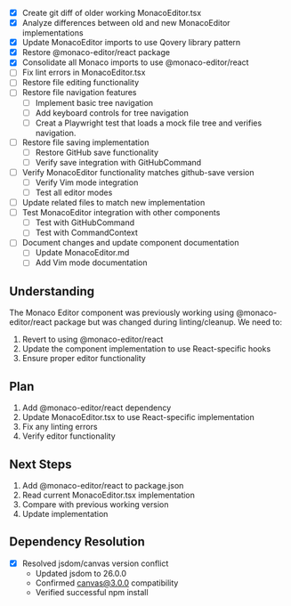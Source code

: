 - [x] Create git diff of older working MonacoEditor.tsx
- [x] Analyze differences between old and new MonacoEditor implementations
- [x] Update MonacoEditor imports to use Qovery library pattern
- [x] Restore @monaco-editor/react package
- [x] Consolidate all Monaco imports to use @monaco-editor/react
- [ ] Fix lint errors in MonacoEditor.tsx
- [ ] Restore file editing functionality
- [ ] Restore file navigation features
  - [ ] Implement basic tree navigation
  - [ ] Add keyboard controls for tree navigation
  - [ ] Creat a Playwright test that loads a mock file tree and verifies navigation.
- [ ] Restore file saving implementation
  - [ ] Restore GitHub save functionality
  - [ ] Verify save integration with GitHubCommand
- [ ] Verify MonacoEditor functionality matches github-save version
  - [ ] Verify Vim mode integration
  - [ ] Test all editor modes
- [ ] Update related files to match new implementation
- [ ] Test MonacoEditor integration with other components
  - [ ] Test with GitHubCommand
  - [ ] Test with CommandContext
- [ ] Document changes and update component documentation
  - [ ] Update MonacoEditor.md
  - [ ] Add Vim mode documentation

## Understanding
The Monaco Editor component was previously working using @monaco-editor/react package but was changed during linting/cleanup. We need to:
1. Revert to using @monaco-editor/react
2. Update the component implementation to use React-specific hooks
3. Ensure proper editor functionality

## Plan
1. Add @monaco-editor/react dependency
2. Update MonacoEditor.tsx to use React-specific implementation
3. Fix any linting errors
4. Verify editor functionality

## Next Steps
1. Add @monaco-editor/react to package.json
2. Read current MonacoEditor.tsx implementation
3. Compare with previous working version
4. Update implementation

## Dependency Resolution
- [x] Resolved jsdom/canvas version conflict
  - Updated jsdom to 26.0.0
  - Confirmed canvas@3.0.0 compatibility
  - Verified successful npm install

